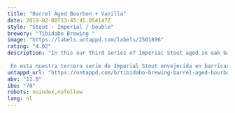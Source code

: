 ```yaml
---
title: "Barrel Aged Bourbon + Vanilla"
date: 2019-02-08T13:45:45.054147Z
style: "Stout - Imperial / Double"
brewery: "Tibidabo Brewing "
image: "https://labels.untappd.com/labels/2501896"
rating: "4.02"
description: "In this our third series of Imperial Stout aged in oak barrels we wanted to bring intensity of vanilla. Aged for 6 months in bourbon casks from the Early Times distillery and accompanied with premium vanilla pods from Madagascar to soften the sweet aftertaste of the oak. Rich in notes of caramel, brown sugar and roasted malts.  En esta nuestra tercera serie de Imperial Stout envejecida en barricas de roble hemos querido aportar intensidad de vainilla. Envejecida durante 6 meses en barricas de bourbon de la destilería Early Times y acompañada con vainas de vainilla Premium de Madagascar para suavizar el regusto dulce del roble. Rica en notas a caramelo, azúcar moreno y maltas torrefactas."
untappd_url: "https://untappd.com/b/tibidabo-brewing-barrel-aged-bourbon-vanilla/2501896"
abv: "11.0"
ibu: "70"
robots: noindex,nofollow
lang: nl
---
```

